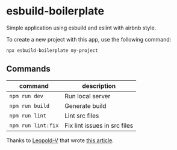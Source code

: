 # esbuild-boilerplate

Simple application using esbuild and eslint with airbnb style.

To create a new project with this app, use the following command:

```
npx esbuild-boilerplate my-project
```

## Commands

| command | description |
|---|---|
| `npm run dev` | Run local server |
| `npm run build` | Generate build |
| `npm run lint` | Lint src files |
| `npm run lint:fix` | Fix lint issues in src files |

Thanks to [Leopold-V](https://github.com/Leopold-V) that wrote [this article](
https://dev.to/leopold/generate-your-web-app-boilerplate-like-create-react-app-does-301p).

